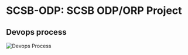 # SCSB-ODP: SCSB ODP/ORP Project

## Devops process

![Devops Process](docs/img/git-devops.pngimg/devops_process.png)